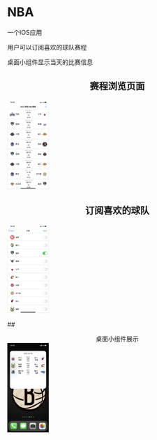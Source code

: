 # NBA
一个IOS应用

用户可以订阅喜欢的球队赛程

桌面小组件显示当天的比赛信息

## <center>赛程浏览页面</center>
<img src="https://github.com/Kini0804/NBA/blob/main/img/IMG_0906.png" style="zoom:20%;"  />

## <center>订阅喜欢的球队</center>
<img src="https://github.com/Kini0804/NBA/blob/main/img/IMG_0907.png" style="zoom:20%;"/>

##<center>桌面小组件展示</center>
<img src="https://github.com/Kini0804/NBA/blob/main/img/IMG_0909.png" style="zoom:20%;"/>



